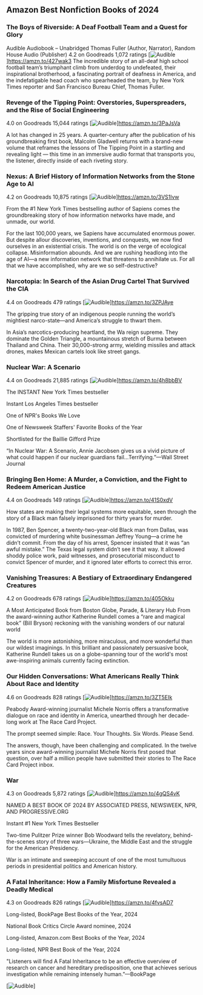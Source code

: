 ## Amazon Best Nonfiction Books of 2024

### The Boys of Riverside: A Deaf Football Team and a Quest for Glory 
 Audible Audiobook – Unabridged
Thomas Fuller (Author, Narrator), Random House Audio (Publisher)
 4.2 on Goodreads 1,072 ratings  [![Audible](https://m.media-amazon.com/images/G/01/Audible/Homestead/logo/audiblelogo.png)]https://amzn.to/427wak3
The incredible story of an all-deaf high school football team’s triumphant climb from underdog to undefeated, their inspirational brotherhood, a fascinating portrait of deafness in America, and the indefatigable head coach who spearheaded the team, by New York Times reporter and San Francisco Bureau Chief, Thomas Fuller.

### Revenge of the Tipping Point: Overstories, Superspreaders, and the Rise of Social Engineering
 4.0 on Goodreads 15,044 ratings  [![Audible](https://m.media-amazon.com/images/G/01/Audible/Homestead/logo/audiblelogo.png)]https://amzn.to/3PaJsVa
 
 A lot has changed in 25 years. A quarter-century after the publication of his groundbreaking first book, Malcolm Gladwell returns with a brand-new volume that reframes the lessons of The Tipping Point in a startling and revealing light — this time in an immersive audio format that transports you, the listener, directly inside of each riveting story.

### Nexus: A Brief History of Information Networks from the Stone Age to AI 
 4.2 on Goodreads 10,875 ratings  [![Audible](https://m.media-amazon.com/images/G/01/Audible/Homestead/logo/audiblelogo.png)]https://amzn.to/3VS1lvw
 
From the #1 New York Times bestselling author of Sapiens comes the groundbreaking story of how information networks have made, and unmade, our world.

For the last 100,000 years, we Sapiens have accumulated enormous power. But despite allour discoveries, inventions, and conquests, we now find ourselves in an existential crisis. The world is on the verge of ecological collapse. Misinformation abounds. And we are rushing headlong into the age of AI—a new information network that threatens to annihilate us. For all that we have accomplished, why are we so self-destructive?

### Narcotopia: In Search of the Asian Drug Cartel That Survived the CIA 
 4.4 on Goodreads 479 ratings  [![Audible](https://m.media-amazon.com/images/G/01/Audible/Homestead/logo/audiblelogo.png)]https://amzn.to/3ZPJAye
 
The gripping true story of an indigenous people running the world’s mightiest narco-state—and America’s struggle to thwart them.

In Asia’s narcotics-producing heartland, the Wa reign supreme. They dominate the Golden Triangle, a mountainous stretch of Burma between Thailand and China. Their 30,000-strong army, wielding missiles and attack drones, makes Mexican cartels look like street gangs.

### Nuclear War: A Scenario
 4.4 on Goodreads 21,885 ratings  [![Audible](https://m.media-amazon.com/images/G/01/Audible/Homestead/logo/audiblelogo.png)]https://amzn.to/4h8bbBV
 
The INSTANT New York Times bestseller

Instant Los Angeles Times bestseller

One of NPR's Books We Love

One of Newsweek Staffers' Favorite Books of the Year

Shortlisted for the Baillie Gifford Prize

“In Nuclear War: A Scenario, Annie Jacobsen gives us a vivid picture of what could happen if our nuclear guardians fail…Terrifying.”—Wall Street Journal

### Bringing Ben Home: A Murder, a Conviction, and the Fight to Redeem American Justice
 4.4 on Goodreads 149 ratings  [![Audible](https://m.media-amazon.com/images/G/01/Audible/Homestead/logo/audiblelogo.png)]https://amzn.to/41S0xdV
 
 How states are making their legal systems more equitable, seen through the story of a Black man falsely imprisoned for thirty years for murder.

In 1987, Ben Spencer, a twenty-two-year-old Black man from Dallas, was convicted of murdering white businessman Jeffrey Young—a crime he didn’t commit. From the day of his arrest, Spencer insisted that it was “an awful mistake.” The Texas legal system didn’t see it that way. It allowed shoddy police work, paid witnesses, and prosecutorial misconduct to convict Spencer of murder, and it ignored later efforts to correct this error. 

### Vanishing Treasures: A Bestiary of Extraordinary Endangered Creatures 
 4.2 on Goodreads 678 ratings  [![Audible](https://m.media-amazon.com/images/G/01/Audible/Homestead/logo/audiblelogo.png)]https://amzn.to/405Okku
 
A Most Anticipated Book from Boston Globe, Parade, & Literary Hub From the award-winning author Katherine Rundell comes a “rare and magical book” (Bill Bryson) reckoning with the vanishing wonders of our natural world

The world is more astonishing, more miraculous, and more wonderful than our wildest imaginings. In this brilliant and passionately persuasive book, Katherine Rundell takes us on a globe-spanning tour of the world's most awe-inspiring animals currently facing extinction.

### Our Hidden Conversations: What Americans Really Think About Race and Identity 
 4.6 on Goodreads 828 ratings  [![Audible](https://m.media-amazon.com/images/G/01/Audible/Homestead/logo/audiblelogo.png)]https://amzn.to/3ZT5EIk
 
Peabody Award-winning journalist Michele Norris offers a transformative dialogue on race and identity in America, unearthed through her decade-long work at The Race Card Project.

The prompt seemed simple: Race. Your Thoughts. Six Words. Please Send.

The answers, though, have been challenging and complicated. In the twelve years since award-winning journalist Michele Norris first posed that question, over half a million people have submitted their stories to The Race Card Project inbox. 

### War
 4.3 on Goodreads 5,872 ratings  [![Audible](https://m.media-amazon.com/images/G/01/Audible/Homestead/logo/audiblelogo.png)]https://amzn.to/4gQS4vK
 
NAMED A BEST BOOK OF 2024 BY ASSOCIATED PRESS, NEWSWEEK, NPR, AND PROGRESSIVE.ORG

Instant #1 New York Times Bestseller

Two-time Pulitzer Prize winner Bob Woodward tells the revelatory, behind-the-scenes story of three wars—Ukraine, the Middle East and the struggle for the American Presidency.

War is an intimate and sweeping account of one of the most tumultuous periods in presidential politics and American history.

### A Fatal Inheritance: How a Family Misfortune Revealed a Deadly Medical
 4.3 on Goodreads 826 ratings  [![Audible](https://m.media-amazon.com/images/G/01/Audible/Homestead/logo/audiblelogo.png)]https://amzn.to/4fvsAD7

Long-listed, BookPage Best Books of the Year, 2024

National Book Critics Circle Award nominee, 2024

Long-listed, Amazon.com Best Books of the Year, 2024

Long-listed, NPR Best Book of the Year, 2024

"Listeners will find A Fatal Inheritance to be an effective overview of research on cancer and hereditary predisposition, one that achieves serious investigation while remaining intensely human.”—BookPage

[![Audible](https://m.media-amazon.com/images/G/01/Audible/Homestead/logo/audiblelogo.png)]